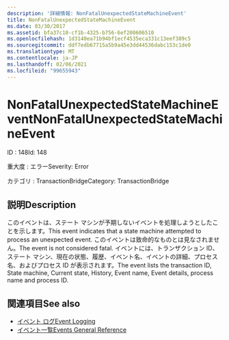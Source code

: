 ```yaml
---
description: '詳細情報: NonFatalUnexpectedStateMachineEvent'
title: NonFatalUnexpectedStateMachineEvent
ms.date: 03/30/2017
ms.assetid: bfa37c10-cf1b-4325-b756-6ef200606510
ms.openlocfilehash: 1d3140ea71b94bf1ecf4535eca331c13eef389c5
ms.sourcegitcommit: ddf7edb67715a5b9a45e3dd44536dabc153c1de0
ms.translationtype: MT
ms.contentlocale: ja-JP
ms.lasthandoff: 02/06/2021
ms.locfileid: "99655943"
---
```

# <a name="nonfatalunexpectedstatemachineevent"></a><span data-ttu-id="f0a85-103">NonFatalUnexpectedStateMachineEvent</span><span class="sxs-lookup"><span data-stu-id="f0a85-103">NonFatalUnexpectedStateMachineEvent</span></span>

<span data-ttu-id="f0a85-104">ID : 148</span><span class="sxs-lookup"><span data-stu-id="f0a85-104">Id: 148</span></span>  
  
 <span data-ttu-id="f0a85-105">重大度 : エラー</span><span class="sxs-lookup"><span data-stu-id="f0a85-105">Severity: Error</span></span>  
  
 <span data-ttu-id="f0a85-106">カテゴリ : TransactionBridge</span><span class="sxs-lookup"><span data-stu-id="f0a85-106">Category: TransactionBridge</span></span>  
  
## <a name="description"></a><span data-ttu-id="f0a85-107">説明</span><span class="sxs-lookup"><span data-stu-id="f0a85-107">Description</span></span>  

 <span data-ttu-id="f0a85-108">このイベントは、ステート マシンが予期しないイベントを処理しようとしたことを示します。</span><span class="sxs-lookup"><span data-stu-id="f0a85-108">This event indicates that a state machine attempted to process an unexpected event.</span></span> <span data-ttu-id="f0a85-109">このイベントは致命的なものとは見なされません。</span><span class="sxs-lookup"><span data-stu-id="f0a85-109">The event is not considered fatal.</span></span> <span data-ttu-id="f0a85-110">イベントには、トランザクション ID、ステート マシン、現在の状態、履歴、イベント名、イベントの詳細、プロセス名、およびプロセス ID が表示されます。</span><span class="sxs-lookup"><span data-stu-id="f0a85-110">The event lists the transaction ID, State machine, Current state, History, Event name, Event details, process name and process ID.</span></span>  
  
## <a name="see-also"></a><span data-ttu-id="f0a85-111">関連項目</span><span class="sxs-lookup"><span data-stu-id="f0a85-111">See also</span></span>

- [<span data-ttu-id="f0a85-112">イベント ログ</span><span class="sxs-lookup"><span data-stu-id="f0a85-112">Event Logging</span></span>](index.md)
- [<span data-ttu-id="f0a85-113">イベント一覧</span><span class="sxs-lookup"><span data-stu-id="f0a85-113">Events General Reference</span></span>](events-general-reference.md)
